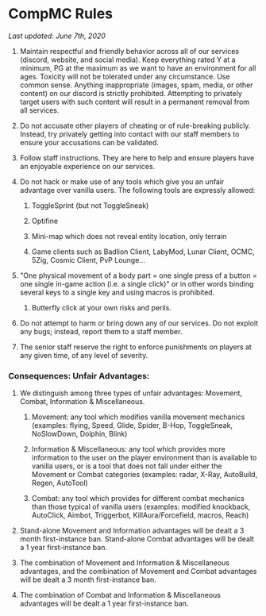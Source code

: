 # **CompMC Rules**
*Last updated: June 7th, 2020*


1. Maintain respectful and friendly behavior across all of our services (discord, website, and social media). Keep everything rated Y at a minimum, PG at the maximum as we want to have an environment for all ages. Toxicity will not be tolerated under any circumstance. Use common sense. Anything inappropriate (images, spam, media, or other content) on our discord is strictly prohibited. Attempting to privately target users with such content will result in a permanent removal from all services.

2. Do not accusate other players of cheating or of rule-breaking publicly. Instead, try privately getting into contact with our staff members to ensure your accusations can be validated.

3. Follow staff instructions. They are here to help and ensure players have an enjoyable experience on our services.

4. Do not hack or make use of any tools which give you an unfair advantage over vanilla users.  The following tools are expressly allowed:

	1. ToggleSprint (but not ToggleSneak)

	2. Optifine

	3. Mini-map which does not reveal entity location, only terrain

	4. Game clients such as Badlion Client, LabyMod, Lunar Client, OCMC, 5Zig, Cosmic Client, PvP Lounge…

5. "One physical movement of a body part = one single press of a button = one single in-game action (i.e. a single click)" or in other words binding several keys to a single key and using macros is prohibited.

	1. Butterfly click at your own risks and perils.

6. Do not attempt to harm or bring down any of our services.  Do not exploit any bugs; instead, report them to a staff member.

7. The senior staff reserve the right to enforce punishments on players at any given time, of any level of severity.


### **Consequences: Unfair Advantages:**

1. We distinguish among three types of unfair advantages: Movement, Combat, Information & Miscellaneous.
	1. Movement: any tool which modifies vanilla movement mechanics (examples: flying, Speed, Glide, Spider, B-Hop, ToggleSneak, NoSlowDown, Dolphin, Blink)

	2. Information & Miscellaneous: any tool which provides more information to the user on the player environment than is available to vanilla users, or is a tool that does not fall under either the Movement or Combat categories (examples: radar, X-Ray, AutoBuild, Regen, AutoTool)

	3. Combat: any tool which provides for different combat mechanics than those typical of vanilla users (examples: modified knockback, AutoClick, Aimbot, Triggerbot,  KillAura/Forcefield, macros, Reach)

2. Stand-alone Movement and Information advantages will be dealt a 3 month first-instance ban.  Stand-alone Combat advantages will be dealt a 1 year first-instance ban.

3. The combination of Movement and Information & Miscellaneous advantages, and the combination of Movement and Combat advantages will be dealt a 3 month first-instance ban.

4. The combination of Combat and Information & Miscellaneous advantages will be dealt a 1 year first-instance ban.